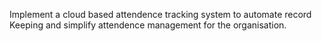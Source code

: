 Implement a cloud based attendence tracking system to automate record Keeping and simplify attendence management for the organisation.
